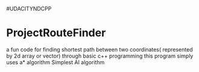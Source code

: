 #UDACITYNDCPP
# ProjectRouteFinder
a fun code for finding shortest path
between two coordinates( represented by 2d array or vector) 
through basic c++ programming
this program simply uses a* algorithm
Simplest AI algorithm
